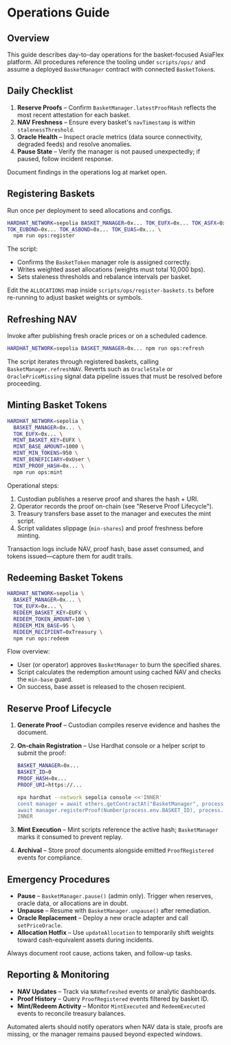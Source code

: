 # Operations Guide

## Overview

This guide describes day-to-day operations for the basket-focused AsiaFlex platform. All procedures reference the tooling under `scripts/ops/` and assume a deployed `BasketManager` contract with connected `BasketToken`s.

## Daily Checklist

1. **Reserve Proofs** – Confirm `BasketManager.latestProofHash` reflects the most recent attestation for each basket.
2. **NAV Freshness** – Ensure every basket's `navTimestamp` is within `stalenessThreshold`.
3. **Oracle Health** – Inspect oracle metrics (data source connectivity, degraded feeds) and resolve anomalies.
4. **Pause State** – Verify the manager is not paused unexpectedly; if paused, follow incident response.

Document findings in the operations log at market open.

## Registering Baskets

Run once per deployment to seed allocations and configs.

```bash
HARDHAT_NETWORK=sepolia BASKET_MANAGER=0x... TOK_EUFX=0x... TOK_ASFX=0x... \
TOK_EUBOND=0x... TOK_ASBOND=0x... TOK_EUAS=0x... \
  npm run ops:register
```

The script:

- Confirms the `BasketToken` manager role is assigned correctly.
- Writes weighted asset allocations (weights must total 10,000 bps).
- Sets staleness thresholds and rebalance intervals per basket.

Edit the `ALLOCATIONS` map inside `scripts/ops/register-baskets.ts` before re-running to adjust basket weights or symbols.

## Refreshing NAV

Invoke after publishing fresh oracle prices or on a scheduled cadence.

```bash
HARDHAT_NETWORK=sepolia BASKET_MANAGER=0x... npm run ops:refresh
```

The script iterates through registered baskets, calling `BasketManager.refreshNAV`. Reverts such as `OracleStale` or `OraclePriceMissing` signal data pipeline issues that must be resolved before proceeding.

## Minting Basket Tokens

```bash
HARDHAT_NETWORK=sepolia \
  BASKET_MANAGER=0x... \
  TOK_EUFX=0x... \
  MINT_BASKET_KEY=EUFX \
  MINT_BASE_AMOUNT=1000 \
  MINT_MIN_TOKENS=950 \
  MINT_BENEFICIARY=0xUser \
  MINT_PROOF_HASH=0x... \
  npm run ops:mint
```

Operational steps:

1. Custodian publishes a reserve proof and shares the hash + URI.
2. Operator records the proof on-chain (see "Reserve Proof Lifecycle").
3. Treasury transfers base asset to the manager and executes the mint script.
4. Script validates slippage (`min-shares`) and proof freshness before minting.

Transaction logs include NAV, proof hash, base asset consumed, and tokens issued—capture them for audit trails.

## Redeeming Basket Tokens

```bash
HARDHAT_NETWORK=sepolia \
  BASKET_MANAGER=0x... \
  TOK_EUFX=0x... \
  REDEEM_BASKET_KEY=EUFX \
  REDEEM_TOKEN_AMOUNT=100 \
  REDEEM_MIN_BASE=95 \
  REDEEM_RECIPIENT=0xTreasury \
  npm run ops:redeem
```

Flow overview:

- User (or operator) approves `BasketManager` to burn the specified shares.
- Script calculates the redemption amount using cached NAV and checks the `min-base` guard.
- On success, base asset is released to the chosen recipient.

## Reserve Proof Lifecycle

1. **Generate Proof** – Custodian compiles reserve evidence and hashes the document.
2. **On-chain Registration** – Use Hardhat console or a helper script to submit the proof:

   ```bash
   BASKET_MANAGER=0x...
   BASKET_ID=0
   PROOF_HASH=0x...
   PROOF_URI=https://...

   npx hardhat --network sepolia console <<'INNER'
   const manager = await ethers.getContractAt("BasketManager", process.env.BASKET_MANAGER);
   await manager.registerProof(Number(process.env.BASKET_ID), process.env.PROOF_HASH, process.env.PROOF_URI);
   INNER
   ```

3. **Mint Execution** – Mint scripts reference the active hash; `BasketManager` marks it consumed to prevent replay.
4. **Archival** – Store proof documents alongside emitted `ProofRegistered` events for compliance.

## Emergency Procedures

- **Pause** – `BasketManager.pause()` (admin only). Trigger when reserves, oracle data, or allocations are in doubt.
- **Unpause** – Resume with `BasketManager.unpause()` after remediation.
- **Oracle Replacement** – Deploy a new oracle adapter and call `setPriceOracle`.
- **Allocation Hotfix** – Use `updateAllocation` to temporarily shift weights toward cash-equivalent assets during incidents.

Always document root cause, actions taken, and follow-up tasks.

## Reporting & Monitoring

- **NAV Updates** – Track via `NAVRefreshed` events or analytic dashboards.
- **Proof History** – Query `ProofRegistered` events filtered by basket ID.
- **Mint/Redeem Activity** – Monitor `MintExecuted` and `RedeemExecuted` events to reconcile treasury balances.

Automated alerts should notify operators when NAV data is stale, proofs are missing, or the manager remains paused beyond expected windows.
